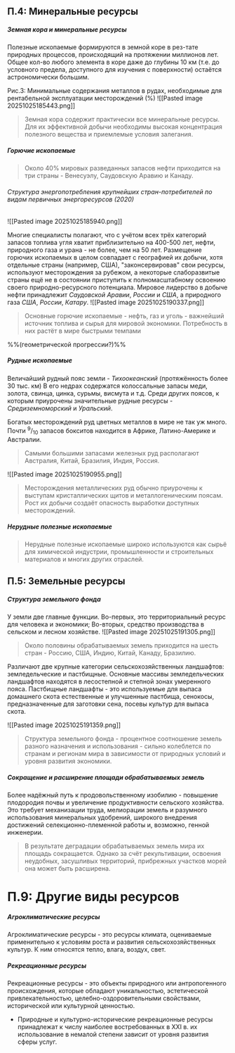 ## П.4: Минеральные ресурсы

##### Земная кора и минеральные ресурсы

Полезные ископаемые формируются в земной коре в рез-тате природных процессов, происходящий на протяжении миллионов лет. Общее кол-во любого элемента в коре даже до глубины 10 км (т.е. до условного предела, доступного для изучения с поверхности) остаётся астрономически большим.

Рис.3: Минимальные содержания металлов в рудах, необходимые для рентабельной эксплуатации месторождений (%)
![[Pasted image 20251025185443.png]]

> Земная кора содержит практически все минеральные ресурсы. Для их эффективной добычи необходимы высокая концентрация полезного вещества и приемлемые условия залегания.

##### Горючие ископаемые

> Около 40% мировых разведанных запасов нефти приходится на три страны - Венесуэлу, Саудовскую Аравию и Канаду.

###### Структура энергопотребления крупнейших стран-потребителей по видам первичных энергоресурсов (2020)
![[Pasted image 20251025185940.png]]

Многие специалисты полагают, что с учётом всех трёх категорий запасов топлива угля хватит приблизительно на 400-500 лет, нефти, природного газа и урана - не более, чем на 50 лет.
Размещение горючих ископаемых в целом совпадает с географией их добычи, хотя отдельные страны (например, США), "законсервировав" свои ресурсы, используют месторождения за рубежом, а некоторые слаборазвитые страны ещё не в состоянии приступить к полномасштабному освоению своего природно-ресурсного потенциала. Мировое лидерство в добыче нефти принадлежит *Саудовской Аравии*, *России* и *США*, а природного газа *США*, *России*, *Катару*.
![[Pasted image 20251025190337.png]]

> Основные горючие ископаемые - нефть, газ и уголь - важнейший источник топлива и сырья для мировой экономики. Потребность в них растёт в мире быстрыми темпами

 %%(геометрической прогрессии?)%%

##### Рудные ископаемые

Величайший рудный пояс земли - *Тихоокеанский* (протяжённость более 30 тыс. км) В его недрах содержатся колоссальные запасы меди, золота, свинца, цинка, сурьмы, висмута и т.д.
Среди других поясов, к которым приурочены значительные рудные ресурсы - *Средиземноморский* и *Уральский*.

Богатых месторождений руд цветных металлов в мире не так уж много. Почти <sup>9</sup>/<sub>10</sub> запасов бокситов находится в Африке, Латино-Америке и Австралии.

> Самыми большими запасами железных руд располагают Австралия, Китай, Бразилия, Индия, Россия.

![[Pasted image 20251025190955.png]]

> Месторождения металлических руд обычно приурочены к выступам кристаллических щитов и металлогеническим поясам. Рост их добычи создаёт опасность выработки доступных месторождений.

##### Нерудные полезные ископаемые

> Нерудные полезные ископаемые широко используются как сырьё  для химической индустрии, промышленности и строительных материалов и многих других отраслей.
## П.5: Земельные ресурсы

##### Структура земельного фонда

У земли две главные функции. Во-первых, это территориальный ресурс для человека и экономики; Во-вторых, средство производства в сельском и лесном хозяйстве.
![[Pasted image 20251025191305.png]]

> Около половины обрабатываемых земель приходится на шесть стран - Россию, США, Индию, Китай, Канаду, Бразилию.

Различают две крупные категории сельскохозяйственных ландшафтов: земледельческие и пастбищные. Основные массивы земледельческих ландшафтов находятся в лесостепной и степной зонах умеренного пояса.
Пастбищные ландшафты - это используемые для выпаса домашнего скота естественные и улучшенные пастбища, сенокосы, предназначенные для заготовки сена, посевы культур для выпаса скота.

![[Pasted image 20251025191359.png]]

> Структура земельного фонда - процентное соотношение земель разного назначения и использования - сильно колеблется по странам и регионам мира в зависимости от природных условий и уровня развития экономики.

##### Сокращение и расширение площади обрабатываемых земель

Более надёжный путь к продовольственному изобилию - повышение плодородия почвы и увеличение продуктивности сельского хозяйства. Это требует механизации труда, мелиорации земель и разумного использования минеральных удобрений, широкого внедрения достижений селекционно-племенной работы и, возможно, генной инженерии.

> В результате деградации обрабатываемых земель мира их площадь сокращается. Однако за счёт рекультивации, освоения неудобных, засушливых территорий, прибрежных участков морей она может быть расширена.

# П.9: Другие виды ресурсов
##### Агроклиматические ресурсы
Агроклиматические ресурсы - это ресурсы климата, оцениваемые применительно к условиям роста и развития сельскохозяйственных культур. К ним относятся тепло, влага, воздух, свет.

##### Рекреационные ресурсы
Рекреационные ресурсы - это объекты природного или антропогенного происхождения, которые обладают уникальностью, эстетической привлекательностью, целебно-оздоровительными свойствами, исторической или культурной ценностью.

- Природные и культурно-исторические рекреационные ресурсы принадлежат к числу наиболее востребованных в XXI в. их использование в немалой степени зависит от уровня развития сферы услуг.